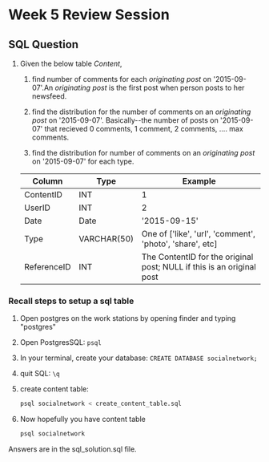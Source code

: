 # Week 5 Review Session

## SQL Question

1. Given the below table _Content_,

   1. find number of comments for each _originating post_ on '2015-09-07'.An _originating post_ is the first post when person posts to her newsfeed.

   2. find the distribution for the number of comments on an _originating post_ on '2015-09-07'. Basically--the number of posts on '2015-09-07' that recieved 0 comments, 1 comment, 2 comments, .... max comments.

   3. find the distribution for number of comments on an _originating post_ on '2015-09-07' for each type.


    | Column | Type | Example |
    | --- | --- | --- |
    | ContentID | INT | 1 |
    | UserID | INT | 2 |
    | Date | Date | '2015-09-15' |
    | Type | VARCHAR(50) | One of ['like', 'url', 'comment', 'photo', 'share', etc] |
    | ReferenceID | INT | The ContentID for the original post; NULL if this is an original post  |

### Recall steps to setup a sql table

1. Open postgres on the work stations by opening finder and typing "postgres"

2. Open PostgresSQL: `psql`

3. In your terminal, create your database: `CREATE DATABASE socialnetwork;`

4. quit SQL: `\q`

5. create content table:

    ```python
    psql socialnetwork < create_content_table.sql
    ```

6. Now hopefully you have content table

    ```python
    psql socialnetwork
    ```

Answers are in the sql_solution.sql file.

